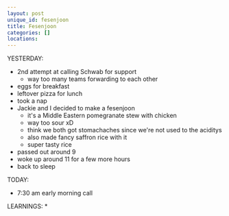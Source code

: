 ```yaml
---
layout: post
unique_id: fesenjoon
title: Fesenjoon
categories: []
locations: 
---
```


YESTERDAY:
* 2nd attempt at calling Schwab for support
  * way too many teams forwarding to each other
* eggs for breakfast
* leftover pizza for lunch
* took a nap
* Jackie and I decided to make a fesenjoon
  * it's a Middle Eastern pomegranate stew with chicken
  * way too sour xD
  * think we both got stomachaches since we're not used to the aciditys
  * also made fancy saffron rice with it
  * super tasty rice
* passed out around 9
* woke up around 11 for a few more hours
* back to sleep

TODAY:
* 7:30 am early morning call

LEARNINGS:
* 

